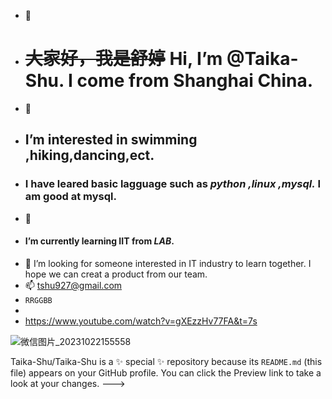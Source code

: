 - 👋
- # ~~大家好，我是舒婷~~  Hi, I’m @Taika-Shu. I come from Shanghai China.
- 👀
-  ##  I’m interested in swimming ,hiking,dancing,ect.
-  ### I have leared basic lagguage such as _python ,linux ,mysql._ I am good at mysql.
- 🌱
- ####  **I’m currently learning IIT from _LAB_.**
- 💞️ I’m looking for someone interested in IT industry to learn together. I hope we can creat a product from our team.
- 📫  tshu927@gmail.com
- `RRGGBB ` 
- 
- https://www.youtube.com/watch?v=gXEzzHv77FA&t=7s

![微信图片_20231022155558](https://github.com/user-attachments/assets/7106c3fa-f1db-4425-82b6-5cf1dade133c)

Taika-Shu/Taika-Shu is a ✨ special ✨ repository because its `README.md` (this file) appears on your GitHub profile.
You can click the Preview link to take a look at your changes.
--->
